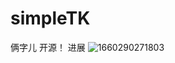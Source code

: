 # simpleTK
俩字儿 开源！
进展
![1660290271803](https://user-images.githubusercontent.com/49086386/184308677-1e42d42a-df9e-48f8-86de-74f0fdcd0334.jpg)

